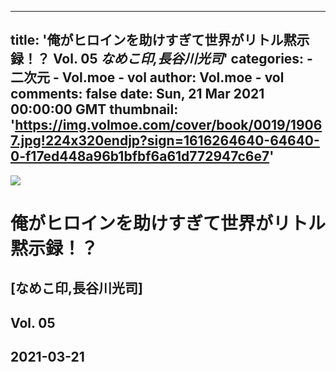 
---
title: '俺がヒロインを助けすぎて世界がリトル黙示録！？ Vol. 05 _なめこ印,長谷川光司_'
categories: 
    - 二次元
    - Vol.moe - vol
author: Vol.moe - vol
comments: false
date: Sun, 21 Mar 2021 00:00:00 GMT
thumbnail: 'https://img.volmoe.com/cover/book/0019/19067.jpg!224x320endjp?sign=1616264640-64640-0-f17ed448a96b1bfbf6a61d772947c6e7'
---

<div>   
<img src="https://img.volmoe.com/cover/book/0019/19067.jpg!224x320endjp?sign=1616264640-64640-0-f17ed448a96b1bfbf6a61d772947c6e7" referrerpolicy="no-referrer">
            <h1>俺がヒロインを助けすぎて世界がリトル黙示録！？</h1>
            <h2>[なめこ印,長谷川光司]</h2>
            <h2>Vol. 05</h2>
            <h2>2021-03-21</h2>  
</div>
            